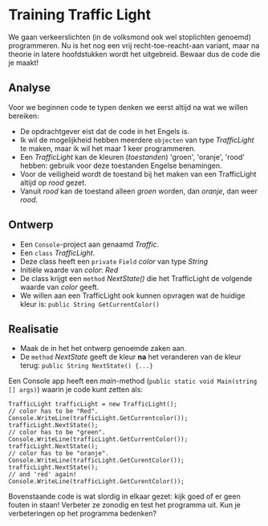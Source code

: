 # Training Traffic Light

We gaan verkeerslichten (in de volksmond ook wel stoplichten genoemd) programmeren.
Nu is het nog een vrij recht-toe-reacht-aan variant,
maar na theorie in latere hoofdstukken wordt het uitgebreid.
Bewaar dus de code die je maakt!

## Analyse

Voor we beginnen code te typen denken we eerst altijd na wat we willen bereiken:
- De opdrachtgever eist dat de code in het Engels is.
- Ik wil de mogelijkheid hebben meerdere `objecten` van type *TrafficLight* te maken, maar ik wil het maar 1 keer programmeren.
- Een *TrafficLight* kan de kleuren (*toestanden*) 'groen', 'oranje', 'rood' hebben: gebruik voor deze toestanden Engelse benamingen.
- Voor de veiligheid wordt de toestand bij het maken van een TrafficLight altijd op *rood* gezet.
- Vanuit *rood* kan de toestand alleen *groen* worden, dan *oranje*, dan weer *rood*.


## Ontwerp
- Een `Console`-project aan genaamd *Traffic*.
- Een `class` *TrafficLight*.
- Deze class heeft een `private` `Field` *color* van type *String*
- Initiële waarde van *color*: *Red*
- De class krijgt een `method` *NextState()* die het TrafficLight de volgende waarde van *color* geeft.
- We willen aan een TrafficLight ook kunnen opvragen wat de huidige kleur is: `public String GetCurrentColor()`

## Realisatie
- Maak de in het het ontwerp genoemde zaken aan.
- De `method` *NextState* geeft de kleur **na** het veranderen van de kleur terug: `public String NextState() {...}`

Een Console app heeft een *main*-method (`public static void Main(string [] args)`)
waarin je code kunt zetten als:
```
TrafficLight trafficLight = new TrafficLight();
// color has to be "Red".
Console.WriteLine(trafficLight.GetCurrentcolor());
trafficLight.NextState();
// color has to be "green".
Console.WriteLine(trafficLight.GetCurrentColor());
trafficLight.NextState();
// color has to be "oranje".
Console.WriteLine(trafficLight.GetCurentColor());
trafficLight.NextState();
// and 'red' again!
Console.WriteLine(trafficLight.GetCurentColor());
```
Bovenstaande code is wat slordig in elkaar gezet: kijk goed of er geen fouten in staan!
Verbeter ze zonodig en test het programma uit.
Kun je verbeteringen op het programma bedenken?
